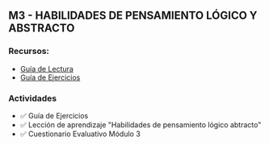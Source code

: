 ## M3 - HABILIDADES DE PENSAMIENTO LÓGICO Y ABSTRACTO

### Recursos:

- [Guía de Lectura](https://tup.sied.utn.edu.ar/pluginfile.php/287/mod_resource/content/7/M%C3%93DULO%20III%20Final%20TEOR%C3%8DA.pdf)
- [Guía de Ejercicios](https://tup.sied.utn.edu.ar/pluginfile.php/3133/mod_resource/content/8/DOC-20241204-WA0018..pdf)

### Actividades

- ✅ Guía de Ejercicios
- ✅ Lección de aprendizaje "Habilidades de pensamiento lógico abtracto"
- ✅ Cuestionario Evaluativo Módulo 3
